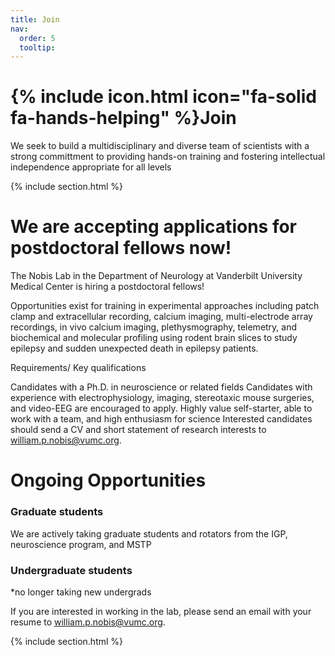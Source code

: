 ```yaml
---
title: Join
nav:
  order: 5
  tooltip: 
---
```


# {% include icon.html icon="fa-solid fa-hands-helping" %}Join

We seek to build a multidisciplinary and diverse team of scientists with a strong committment to providing hands-on training and fostering intellectual independence appropriate for all levels

{% include section.html %}

# We are accepting applications for postdoctoral fellows now! 

The Nobis Lab in the Department of Neurology at Vanderbilt University Medical Center is hiring a postdoctoral fellows!

Opportunities exist for training in experimental approaches including patch clamp and extracellular recording, calcium imaging, multi-electrode array recordings, in vivo calcium imaging, plethysmography, telemetry, and biochemical and molecular profiling using rodent brain slices to study epilepsy and sudden unexpected death in epilepsy patients.


Requirements/ Key qualifications

Candidates with a Ph.D. in neuroscience or related fields
Candidates with experience with electrophysiology, imaging, stereotaxic mouse surgeries, and video-EEG are encouraged to apply.
Highly value self-starter, able to work with a team, and high enthusiasm for science
Interested candidates should send a CV and short statement of research interests to [william.p.nobis@vumc.org](mailto:william.p.nobis@vumc.org).  

# Ongoing Opportunities

<!--### Staff Positions
Technician positions open up occasionally, although there are none at this time. If you are interested in learning about future opportunities or anticipated hiring timelines, please send an inquiry to [william.p.nobis@vumc.org](mailto:william.p.nobis@vumc.org).-->

### Graduate students
We are actively taking graduate students and rotators from the IGP, neuroscience program, and MSTP

### Undergraduate students
*no longer taking new undergrads

If you are interested in working in the lab, please send an email with your resume to [william.p.nobis@vumc.org](mailto:william.p.nobis@vumc.org).

{% include section.html %}
